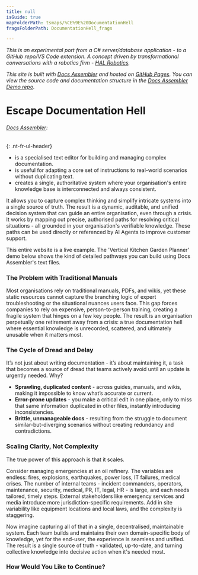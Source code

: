 ```yaml
---
title: null
isGuide: true
mapFolderPath: tsmaps/%CE%9E%20DocumentationHell
fragsFolderPath: DocumentationHell_frags

---
```



<!-- tsGuideRenderComment {"guide":{"id":"xXu8MU1EI","path":"","fragmentFolderPath":"DocumentationHell_frags"},"fragment":{"id":"xXu8MU1EI","topLevelMapKey":"sIhxfx02EB","mapKeyChain":"sIhxfx02EB","guideID":"xXu8MU2BG","guidePath":"c:/GitHub/MuddySpud/MuddySpud.github.io/tsmaps/DocumentationHell.tsmap","chartKey":"sIhxfx02EB","isLeaf":false,"options":[{"id":"xXu8OH1TU","option":"Explore a Docs Assembler Solution ","order":1},{"id":"xXu8OV22U","option":"The Technical Deep Dive","order":2}]}} -->

*This is an experimental port from a C# server/database application - to a GitHub repo/VS Code extension. A concept driven by transformational conversations with a robotics firm - [HAL Robotics](https://hal-robotics.com).*

*This site is built with [Docs Assembler](https://marketplace.visualstudio.com/items?itemName=netoftrees.documentation-assembler) and hosted on [GitHub Pages](https://docs.github.com/en/pages). You can view the source code and documentation structure in the [Docs Assembler Demo repo](https://github.com/CompositeFlows/DocsAssemblerDemo).*

# Escape Documentation Hell

###### [Docs Assembler](https://marketplace.visualstudio.com/items?itemName=netoftrees.documentation-assembler):
{: .nt-fr-ul-header}

- is a specialised text editor for building and managing complex documentation.
- is useful for adapting a core set of instructions to real-world scenarios without duplicating text.
- creates a single, authoritative system where your organisation's entire knowledge base is interconnected and always consistent.

It allows you to capture complex thinking and simplify intricate systems into a single source of truth. The result is a dynamic, auditable, and unified decision system that can guide an entire organisation, even through a crisis. It works by mapping out precise, authorised paths for resolving critical situations - all grounded in your organisation's verifiable knowledge. These paths can be used directly or referenced by AI Agents to improve customer support.

This entire website is a live example. The 'Vertical Kitchen Garden Planner' demo below shows the kind of detailed pathways you can build using Docs Assembler's text files.

### The Problem with Traditional Manuals

Most organisations rely on traditional manuals, PDFs, and wikis, yet these static resources cannot capture the branching logic of expert troubleshooting or the situational nuances users face. This gap forces companies to rely on expensive, person-to-person training, creating a fragile system that hinges on a few key people. The result is an organisation perpetually one retirement away from a crisis: a true documentation hell where essential knowledge is unrecorded, scattered, and ultimately unusable when it matters most.

### The Cycle of Dread and Delay

It’s not just about writing documentation - it’s about maintaining it, a task that becomes a source of dread that teams actively avoid until an update is urgently needed. Why?

*   **Sprawling, duplicated content** - across guides, manuals, and wikis, making it impossible to know what’s accurate or current.
*   **Error-prone updates** - you make a critical edit in one place, only to miss that same information duplicated in other files, instantly introducing inconsistencies.
*   **Brittle, unmanageable docs** - resulting from the struggle to document similar-but-diverging scenarios without creating redundancy and contradictions.

### Scaling Clarity, Not Complexity

The true power of this approach is that it scales.

Consider managing emergencies at an oil refinery. The variables are endless: fires, explosions, earthquakes, power loss, IT failures, medical crises. The number of internal teams - incident commanders, operators, maintenance, security, medical, PR, IT, legal, HR - is large, and each needs tailored, timely steps. External stakeholders like emergency services and media introduce more jurisdiction-specific requirements. Add in site variability like equipment locations and local laws, and the complexity is staggering.

Now imagine capturing all of that in a single, decentralised, maintainable system. Each team builds and maintains their own domain-specific body of knowledge, yet for the end-user, the experience is seamless and unified. The result is a single source of truth - validated, up-to-date, and turning collective knowledge into decisive action when it's needed most.

### How Would You Like to Continue?

